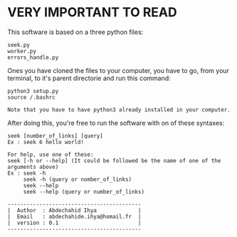 # VERY IMPORTANT TO READ

This software is based on a three python files:

    seek.py
    worker.py
    errors_handle.py
  
Ones you have cloned the files to your computer, you have to go, from your terminal, to it's parent directorie and run this command:

    python3 setup.py
    source /.bashrc
    
    Note that you have to have python3 already installed in your computer.
  
After doing this, you're free to run the software with on of these syntaxes:
  
    seek [number_of_links] [query]
    Ex : seek 6 hello world!
    
    For help, use one of these:
    seek [-h or --help] (It could be followed be the name of one of the arguments above)
    Ex : seek -h
         seek -h (query or nomber_of_links)
         seek --help
         seek --help (query or number_of_links)
         
    ------------------------------------------
    |  Author  : Abdechahid Ihya             |
    |  Email   : abdechahide.ihya@homail.fr  |
    |  version : 0.1                         |
    ------------------------------------------
